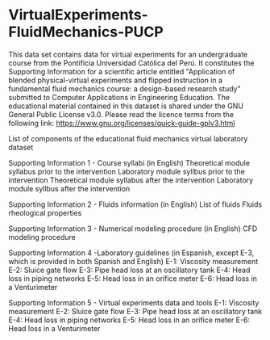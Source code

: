# VirtualExperiments-FluidMechanics-PUCP
This data set contains data for virtual experiments for an undergraduate course from the Pontificia Universidad Católica del Perú. It constitutes the Supporting Information for a scientific article entitled "Application of blended physical-virtual experiments and flipped instruction in a fundamental fluid mechanics course: a design-based research study" submitted to Computer Applications in Engineering Education. 
The educational material contained in this dataset is shared under the GNU General Public License v3.0. Please read the licence terms from the following link:
https://www.gnu.org/licenses/quick-guide-gplv3.html

List of components of the educational fluid mechanics virtual laboratory dataset

Supporting Information 1 - Course syllabi (in English)
Theoretical module syllabus prior to the intervention
Laboratory module syllbus prior to the intervention
Theoretical module syllabus after the intervention
Laboratory module syllbus after the intervention

Supporting Information 2 - Fluids information (in English)
List of fluids
Fluids rheological properties

Supporting Information 3 - Numerical modeling procedure (in English)
CFD modeling procedure

Supporting Information 4 -Laboratory guidelines (in Espanish, except E-3, which is provided in both Spanish and English)
E-1: Viscosity measurement
E-2: Sluice gate flow
E-3: Pipe head loss at an oscillatory tank
E-4: Head loss in piping networks 
E-5: Head loss in an orifice meter
E-6: Head loss in a Venturimeter

Supporting Information 5 - Virtual experiments data and tools
E-1: Viscosity measurement
E-2: Sluice gate flow
E-3: Pipe head loss at an oscillatory tank
E-4: Head loss in piping networks 
E-5: Head loss in an orifice meter
E-6: Head loss in a Venturimeter









